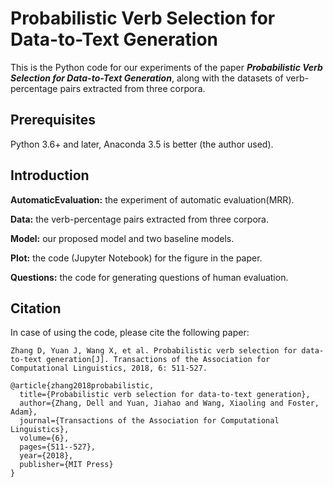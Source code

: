 # Probabilistic Verb Selection for Data-to-Text Generation
This is the Python code for our experiments of the paper ***Probabilistic Verb Selection for Data-to-Text Generation***,
along with the datasets of verb-percentage pairs extracted from three corpora.
## Prerequisites
Python 3.6+ and later, Anaconda 3.5 is better (the author used).

## Introduction
**AutomaticEvaluation:** the experiment of automatic evaluation(MRR).

**Data:** the verb-percentage pairs extracted from three corpora.

**Model:** our proposed model and two baseline models.

**Plot:** the code (Jupyter Notebook) for the figure in the paper.

**Questions:** the code for generating questions of human evaluation.

## Citation
In case of using the code, please cite the following paper:

```
Zhang D, Yuan J, Wang X, et al. Probabilistic verb selection for data-to-text generation[J]. Transactions of the Association for Computational Linguistics, 2018, 6: 511-527.

@article{zhang2018probabilistic,
  title={Probabilistic verb selection for data-to-text generation},
  author={Zhang, Dell and Yuan, Jiahao and Wang, Xiaoling and Foster, Adam},
  journal={Transactions of the Association for Computational Linguistics},
  volume={6},
  pages={511--527},
  year={2018},
  publisher={MIT Press}
}
```